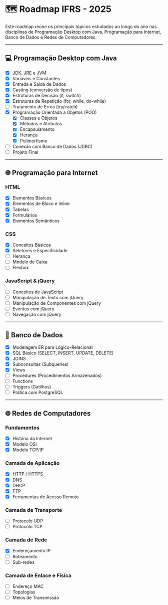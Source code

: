 # 🗺️ Roadmap IFRS - 2025

Este roadmap reúne os principais tópicos estudados ao longo do ano nas disciplinas de Programação Desktop com Java, Programação para Internet, Banco de Dados e Redes de Computadores.

---

## 💻 Programação Desktop com Java

- [x] JDK, JRE e JVM
- [x] Variáveis e Constantes
- [x] Entrada e Saída de Dados
- [x] Casting (conversão de tipos)
- [x] Estruturas de Decisão (if, switch)
- [x] Estruturas de Repetição (for, while, do-while)
- [ ] Tratamento de Erros (try/catch)
- [x] Programação Orientada a Objetos (POO)
  - [x] Classes e Objetos
  - [x] Métodos e Atributos
  - [x] Encapsulamento
  - [x] Herança
  - [x] Polimorfismo
- [ ] Conexão com Banco de Dados (JDBC)
- [ ] Projeto Final

---

## 🌐 Programação para Internet

### HTML

- [x] Elementos Básicos
- [x] Elementos de Bloco e Inline
- [x] Tabelas
- [x] Formulários
- [x] Elementos Semânticos

### CSS

- [x] Conceitos Básicos
- [x] Seletores e Especificidade
- [ ] Herança
- [ ] Modelo de Caixa
- [ ] Flexbox

### JavaScript & jQuery

- [ ] Conceitos de JavaScript
- [ ] Manipulação de Texto com jQuery
- [ ] Manipulação de Componentes com jQuery
- [ ] Eventos com jQuery
- [ ] Navegação com jQuery

---

## 🧠 Banco de Dados

- [x] Modelagem ER para Lógico-Relacional
- [x] SQL Básico (SELECT, INSERT, UPDATE, DELETE)
- [x] JOINS
- [x] Subconsultas (Subqueries)
- [x] Views
- [ ] Procedures (Procedimentos Armazenados)
- [ ] Functions
- [ ] Triggers (Gatilhos)
- [ ] Prática com PostgreSQL

---

## 🌐 Redes de Computadores

### Fundamentos

- [x] História da Internet
- [x] Modelo OSI
- [x] Modelo TCP/IP

### Camada de Aplicação

- [x] HTTP / HTTPS
- [x] DNS
- [x] DHCP
- [x] FTP
- [x] Ferramentas de Acesso Remoto

### Camada de Transporte

- [ ] Protocolo UDP
- [ ] Protocolo TCP

### Camada de Rede

- [x] Endereçamento IP
- [ ] Roteamento
- [ ] Sub-redes

### Camada de Enlace e Física

- [ ] Endereço MAC
- [ ] Topologias
- [ ] Meios de Transmissão
